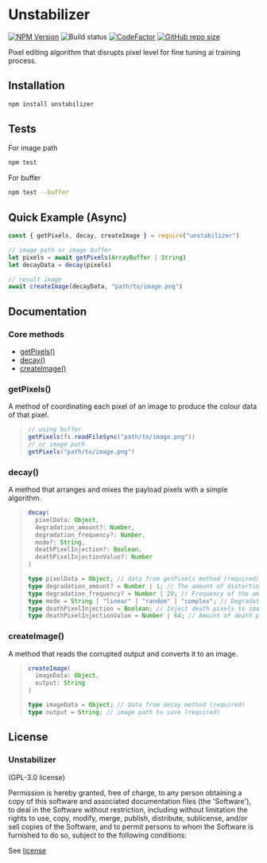 # Unstabilizer
[![NPM Version](https://img.shields.io/npm/v/unstabilizer)](https://www.npmjs.com/package/unstabilizer)
![Build status](https://ci.appveyor.com/api/projects/status/1kc7mwpib6fh8se4?svg=true)
[![CodeFactor](https://www.codefactor.io/repository/github/phaticusthiccy/unstabilizer/badge)](https://www.codefactor.io/repository/github/phaticusthiccy/unstabilizer)
[![GitHub repo size](https://img.shields.io/github/repo-size/phaticusthiccy/Unstabilizer?label=Size)](https://github.com/phaticusthiccy/Unstabilizer)

Pixel editing algorithm that disrupts pixel level for fine tuning ai training process.
 
## Installation
```bash
npm install unstabilizer
```
## Tests
For image path 
```bash
npm test
```
For buffer
```bash
npm test --buffer
```

## Quick Example (Async)
```javascript
const { getPixels, decay, createImage } = require("unstabilizer")

// image path or image buffer
let pixels = await getPixels(ArrayBuffer | String) 
let decayData = decay(pixels)

// result image
await createImage(decayData, "path/to/image.png")
```

## Documentation
### Core methods

* [getPixels()](#createcanvas)
* [decay()](#createimagedata)
* [createImage()](#loadimage)

### getPixels()
A method of coordinating each pixel of an image to produce the colour data of that pixel.

> ```js
> // using buffer
> getPixels(fs.readFileSync("path/to/image.png"))
> // or image path
> getPixels("path/to/image.png")
> ```

### decay()
A method that arranges and mixes the payload pixels with a simple algorithm.

> ```ts
> decay(
>   pixelData: Object,
>   degradation_amount?: Number,
>   degradation_frequency?: Number,
>   mode?: String,
>   deathPixelInjection?: Boolean,
>   deathPixelInjectionValue?: Number
> )
> 
> type pixelData = Object; // data from getPixels method (required)
> type degradation_amount? = Number | 1; // The amount of distortion to add to the image (default 1) (min 1 - max 5) 
> type degradation_frequency? = Number | 20; // Frequency of the amount of distortion to be added to the image (default 20) (min 8 - max 64)
> type mode = String | "linear" | "random" | "complex"; // Degradation mode (default "linear")
> type deathPixelInjection = Boolean; // Inject death pixels to image (default true)
> type deathPixelInjectionValue = Number | 64; // Amount of death pixel to add (default 64) (min 1 - max 64)
> ```

### createImage()
A method that reads the corrupted output and converts it to an image.

> ```ts
> createImage(
>   imageData: Object,
>   output: String
> )
>
> type imageData = Object; // data from decay method (required)
> type output = String; // image path to save (required)
> ```


## License

### Unstabilizer

(GPL-3.0 license)

Permission is hereby granted, free of charge, to any person obtaining a copy of this software and associated documentation files (the 'Software'), to deal in the Software without restriction, including without limitation the rights to use, copy, modify, merge, publish, distribute, sublicense, and/or sell copies of the Software, and to permit persons to whom the Software is furnished to do so, subject to the following conditions:

See [license](./LICENSE)
